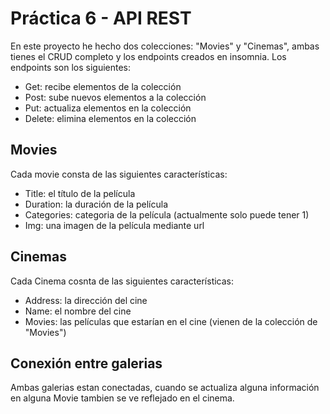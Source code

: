# Práctica 6 - API REST

En este proyecto he hecho dos colecciones: "Movies" y "Cinemas", ambas tienes el CRUD completo y los endpoints creados en insomnia. Los endpoints son
los siguientes:

- Get: recibe elementos de la colección
- Post: sube nuevos elementos a la colección
- Put: actualiza elementos en la colección
- Delete: elimina elementos en la colección

## Movies

Cada movie consta de las siguientes características:

- Title: el título de la película
- Duration: la duración de la película
- Categories: categoria de la película (actualmente solo puede tener 1)
- Img: una imagen de la película mediante url


## Cinemas

Cada Cinema cosnta de las siguientes características:

- Address: la dirección del cine
- Name: el nombre del cine
- Movies: las películas que estarían en el cine (vienen de la colección de "Movies")

## Conexión entre galerias

Ambas galerias estan conectadas, cuando se actualiza alguna información en alguna Movie tambien se ve reflejado en el cinema.
